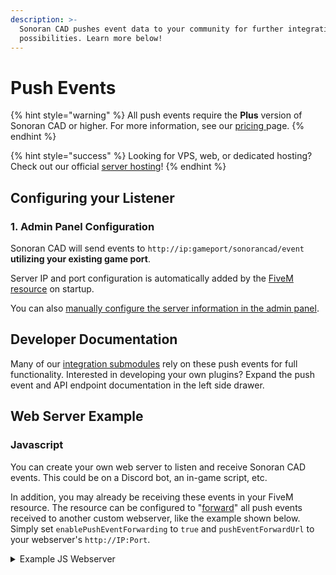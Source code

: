 ```yaml
---
description: >-
  Sonoran CAD pushes event data to your community for further integration
  possibilities. Learn more below!
---
```


# Push Events

{% hint style="warning" %}
All push events require the **Plus** version of Sonoran CAD or higher. For more information, see our [pricing ](../../pricing/faq/)page.
{% endhint %}

{% hint style="success" %}
Looking for VPS, web, or dedicated hosting? Check out our official [server hosting](broken-reference)!
{% endhint %}

## Configuring your Listener

### 1. Admin Panel Configuration

Sonoran CAD will send events to `http://ip:gameport/sonorancad/event` **utilizing your existing game port**.

Server IP and port configuration is automatically added by the [FiveM resource](../../integration-plugins/in-game-integration/fivem-installation/) on startup.

You can also [manually configure the server information in the admin panel](../../tutorials/customization/configuring-multiple-servers.md).

## Developer Documentation

Many of our [integration submodules](../../integration-plugins/in-game-integration/fivem-installation/available-plugins/) rely on these push events for full functionality. Interested in developing your own plugins? Expand the push event and API endpoint documentation in the left side drawer.

## Web Server Example

### Javascript

You can create your own web server to listen and receive Sonoran CAD events. This could be on a Discord bot, an in-game script, etc.

In addition, you may already be receiving these events in your FiveM resource. The resource can be configured to "[forward](broken-reference)" all push events received to another custom webserver, like the example shown below. Simply set `enablePushEventForwarding` to `true` and `pushEventForwardUrl` to your webserver's `http://IP:Port`.

<details>

<summary>Example JS Webserver</summary>

```javascript
// ----------------------------
// Webserver Handling
//  Description: Create web server and listen to CAD push events locally
// ----------------------------

// Use the JS HTTP library to create a new webserver
//    Pass any traffic to the 'handler' function
let server = require('http').createServer(handler);

// Sonoran CAD community API key
//  Used to authenticate traffic received
const API_KEY = "YOUR_API_KEY";

// Start the webserver on a specific port
//    Ensure you have this port OPEN on your external IP
//    https://portchecker.co/
let port = 30150;
server.listen(port);

// Webserver traffic handler
async function handler (req, res) {
  let data = '';            // Parsed JSON data
  let success = false;      // Successful parsing/handling
  let responseMessage = ""; // Response text back to server
  
  // Only handle POST requests
  // Only handle requests sent to /sonorancad/event (CAD push events)
  if (req.method === "POST" && req.url === '/sonorancad/event') {
    req.on('data', function(chunk) {
      // Read and piece each part of data together
      data += chunk;
    });

    // Once we've fully read the request
    req.on('end', async function() {
      // Parse data string to a local JSON object
      data = JSON.parse(data);
      
      // Authenticate data
      //  Sonoran CAD sends your API KEY with the POST data
      //  Check this here to prevent someone random sending you requests
      if (data.key === API_KEY) {
        // Switch Case: handle each event type
        switch (data.type) {
          case "EVENT_911":
            // New 911 call placed
            // Format: https://info.sonorancad.com/sonoran-cad/api-integration/push-events/event-911
            console.log(`New 911 from ${data.caller}`);
            break;
          default:
            // Push event type isn't handled here
            responseMessage = "Invalid Type";
            success = false;
            sendResponse(success);
            break;
        }
      } else {
        // Server traffic didn't have the proper API key
        responseMessage = "Authentication Key Failed!";
        success = false;
        sendResponse(success);
      }
    });
  }

  // Send response back to server
  function sendResponse(success) {
    // Return an HTTP 200 or 400 based on `success` boolean
    const statusCode = success ? 200 : 400;
    // Set response headers
    res.writeHead(statusCode, {'Content-Type': 'text/plain'});
    // Return response
    res.end(responseMessage);
  }
}
```

</details>

